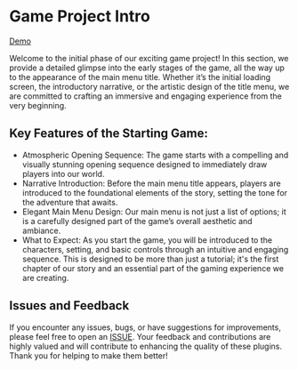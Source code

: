 # Game Project Intro

[Demo](https://github.com/Danyerusama/DYR_IdleCommonEvent/assets/142346653/5a94391d-6bec-4c61-adfc-494b16ce8bfc)

Welcome to the initial phase of our exciting game project! In this section, we provide a detailed glimpse into the early stages of the game, all the way up to the appearance of the main menu title. Whether it’s the initial loading screen, the introductory narrative, or the artistic design of the title menu, we are committed to crafting an immersive and engaging experience from the very beginning.

## Key Features of the Starting Game:
- Atmospheric Opening Sequence: The game starts with a compelling and visually stunning opening sequence designed to immediately draw players into our world.
- Narrative Introduction: Before the main menu title appears, players are introduced to the foundational elements of the story, setting the tone for the adventure that awaits.
- Elegant Main Menu Design: Our main menu is not just a list of options; it is a carefully designed part of the game’s overall aesthetic and ambiance.
- What to Expect:
As you start the game, you will be introduced to the characters, setting, and basic controls through an intuitive and engaging sequence. This is designed to be more than just a tutorial; it's the first chapter of our story and an essential part of the gaming experience we are creating.

## Issues and Feedback
If you encounter any issues, bugs, or have suggestions for improvements, please feel free to open an [ISSUE](https://github.com/Danyerusama/Dreams_RMMV_Prj/issues). Your feedback and contributions are highly valued and will contribute to enhancing the quality of these plugins. Thank you for helping to make them better!
